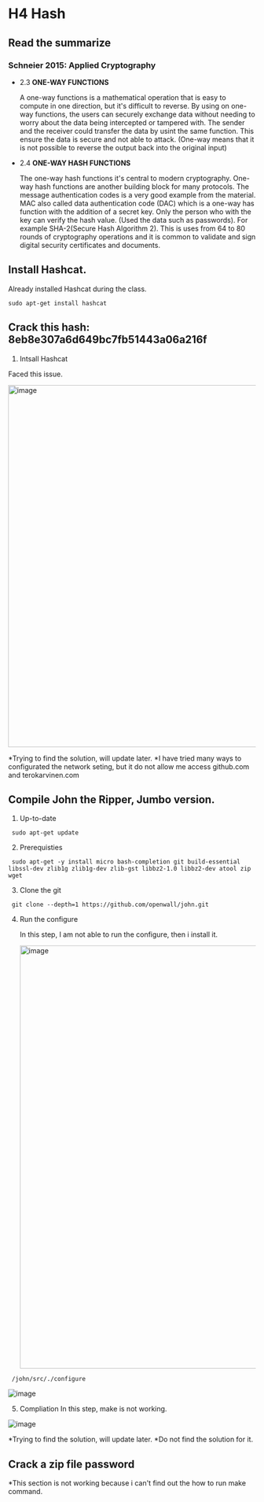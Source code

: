 # H4 Hash

## Read the summarize

### Schneier 2015: Applied Cryptography

- 2.3 **ONE-WAY FUNCTIONS**
  
  A one-way functions is a mathematical operation that is easy to compute in one direction, but it's difficult to reverse. By using on one-way functions, the users can securely exchange data without needing to worry about the data being intercepted or tampered with. The sender and the receiver could transfer the data by usint the same function. This ensure the data is secure and not able to attack. (One-way means that it is not possible to reverse the output back into the original input)
  
- 2.4 **ONE-WAY HASH FUNCTIONS**

  The one-way hash functions it's central to modern cryptography. One-way hash functions are another building block for many protocols. The message authentication codes is a very good example from the material. MAC also called data authentication code (DAC) which is a one-way has function with the addition of a secret key. Only the person who with the key can verify the hash value. (Used the data such as passwords).
  For example SHA-2(Secure Hash Algorithm 2). This is uses from 64 to 80 rounds of cryptography operations and it is common to validate and sign digital security certificates and documents.
  
  
## Install Hashcat.

Already installed Hashcat during the class. 
```
sudo apt-get install hashcat
```

## Crack this hash: 8eb8e307a6d649bc7fb51443a06a216f

1. Intsall Hashcat

Faced this issue.

<img width="736" alt="image" src="https://user-images.githubusercontent.com/95883827/218669291-3cf19a5a-3c16-4f57-8130-f365d9be19fd.png">

*Trying to find the solution, will update later. 
*I have tried many ways to configurated the network seting, but it do not allow me access github.com and terokarvinen.com

## Compile John the Ripper, Jumbo version.

1. Up-to-date
  ```
   sudo apt-get update
  ```
2. Prerequisties
  ```
   sudo apt-get -y install micro bash-completion git build-essential libssl-dev zlib1g zlib1g-dev zlib-gst libbz2-1.0 libbz2-dev atool zip wget
  ```
3. Clone the git 
  ```
   git clone --depth=1 https://github.com/openwall/john.git
  ```
4. Run the configure 
   
   In this step, I am not able to run the configure, then i install it.
   
   <img width="860" alt="image" src="https://user-images.githubusercontent.com/95883827/218572502-2fd0b242-7ea9-491d-af81-c034a401fc3f.png">

  ```
   /john/src/./configure
  ```
  
  ![image](https://user-images.githubusercontent.com/95883827/218572679-0310be35-12b7-43dd-802f-488931ab5a0c.png)

5. Compliation 
  In this step, make is not working.
  
  ![image](https://user-images.githubusercontent.com/95883827/218572900-157e7634-5256-4be0-9f40-62d139c48db8.png)

*Trying to find the solution, will update later. 
*Do not find the solution for it.


## Crack a zip file password
*This section is not working because i can't find out the how to run make command.
